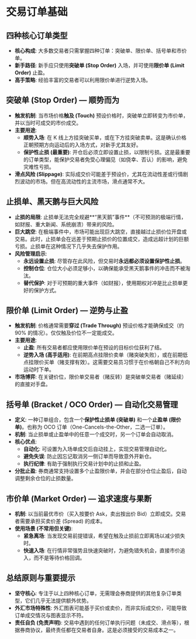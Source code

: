 # 交易订单基础 

## 四种核心订单类型

-   **核心构成**: 大多数交易者只需掌握四种订单：突破单、限价单、括号单和市价单。
-   **新手路径**: 新手应只使用**突破单 (Stop Order)** 入场，并可使用**限价单 (Limit Order)** 止盈。
-   **高手策略**: 经验丰富的交易者可以利用限价单进行逆势入场。

## 突破单 (Stop Order) — 顺势而为

-   **触发机制**: 当市场价格**触及 (Touch)** 预设价格时，突破单立即转变为市价单，并以当时可成交的市价成交。
-   **主要用途**:
    -   **顺势入场**: 在 K 线上方挂突破买单，或在下方挂突破卖单。这是确认价格正朝预期方向运动后的入场方式，对新手尤其友好。
    -   **保护性止损 (最重要)**: 开仓后必须立即设置止损，以限制亏损。这是最重要的订单类型，能保护交易者免受心理偏见（如侥幸、否认）的影响，避免灾难性亏损。
-   **滑点风险 (Slippage)**: 实际成交价可能差于预设价，尤其在流动性差或行情剧烈波动的市场。但在高流动性的主流市场，滑点通常不大。

## 止损单、黑天鹅与巨大风险

-   **止损的局限**: 止损单无法完全规避**“黑天鹅”事件**（不可预测的极端行情，如财报、重大新闻、系统崩溃）带来的风险。
-   **巨大跳空**: 在极端事件中，市场可能出现巨大跳空，直接越过止损价位开盘或交易。此时，止损单会在远差于预期止损价的位置成交，造成远超计划的巨额亏损。止损单在这种情况下几乎失去保护作用。
-   **风险管理启示**:
    -   **永远设置止损**: 尽管存在此风险，但交易时**永远都必须设置保护性止损**。
    -   **控制仓位**: 仓位大小必须足够小，以确保能承受黑天鹅事件的冲击而不被淘汰。
    -   **替代保护**: 对于可预期的重大事件（如财报），使用期权对冲是比止损单更好的保护方式。

## 限价单 (Limit Order) — 逆势与止盈

-   **触发机制**: 价格通常需要**穿过 (Trade Through)** 预设价格才能确保成交（约 90% 的情况）。仅仅触及价位不一定能成交。
-   **主要用途**:
    -   **止盈**: 所有交易者都应使用限价单在预设的目标价位获利了结。
    -   **逆势入场 (高手适用)**: 在前期高点挂限价卖单（赌突破失败），或在前期低点挂限价买单（赌支撑有效）。这需要交易员习惯于在价格朝自己不利方向运动时下单。
-   **市场博弈**: 在关键价位，限价单交易者（赌反转）是突破单交易者（赌延续）的直接对手盘。

## 括号单 (Bracket / OCO Order) — 自动化交易管理

-   **定义**: 一种订单组合，包含一个**保护性止损单 (突破单)** 和一个**止盈单 (限价单)**。也称为 OCO 订单（One-Cancels-the-Other，二选一订单）。
-   **机制**: 当止损单或止盈单中的任意一个成交时，另一个订单会自动取消。
-   **核心优点**:
    -   **自动化**: 可设置为入场单成交后自动挂上，实现交易管理自动化。
    -   **避免失误**: 防止因忘记取消另一侧订单而导致意外开新仓。
    -   **执行纪律**: 有助于强制执行交易计划中的止损和止盈。
-   **分批止盈**: 券商通常支持设置多个止盈限价单，并会在部分仓位止盈后，自动调整剩余仓位的止损数量。

## 市价单 (Market Order) — 追求速度与果断

-   **机制**: 以当前最优市价（买入按要价 Ask，卖出按出价 Bid）立即成交。交易者需要承担买卖价差 (Spread) 的成本。
-   **使用场景 (不常用但关键)**:
    -   **紧急离场**: 当发现交易前提错误，希望在触及止损前立即离场以减少损失时。
    -   **快速入场**: 在行情非常强势且快速突破时，为避免错失机会，直接市价追入，而不是等待价格回调。

## 总结原则与重要提示

-   **坚守核心**: 专注于以上四种核心订单，无需理会券商提供的其他复杂订单类型，它们几乎无法提供额外优势。
-   **外汇市场特殊性**: 外汇图表可能基于买价或卖价，而非实际成交价，可能导致订单成交情况与图表显示不符。
-   **责任自负 (免责声明)**: 交易中遇到的任何订单执行问题（未成交、滑点等），根据券商协议，最终责任都在交易者自身。这是必须接受的交易成本之一。